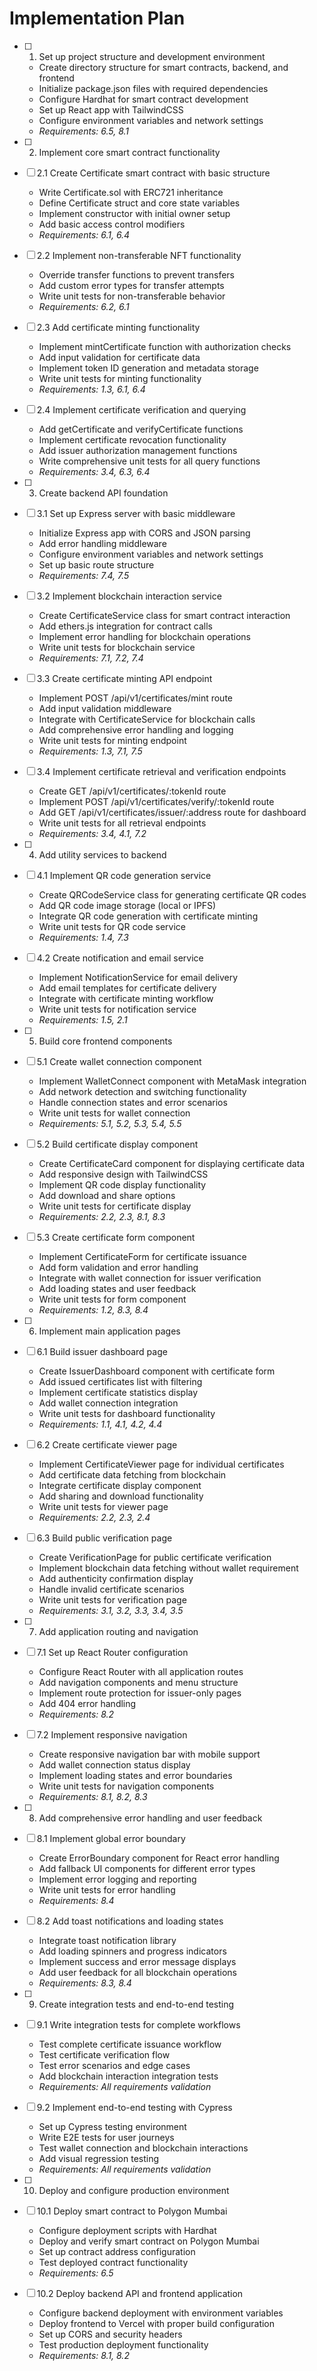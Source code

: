 # Implementation Plan

- [ ] 1. Set up project structure and development environment




  - Create directory structure for smart contracts, backend, and frontend
  - Initialize package.json files with required dependencies
  - Configure Hardhat for smart contract development
  - Set up React app with TailwindCSS
  - Configure environment variables and network settings
  - _Requirements: 6.5, 8.1_

- [ ] 2. Implement core smart contract functionality

- [ ] 2.1 Create Certificate smart contract with basic structure

  - Write Certificate.sol with ERC721 inheritance
  - Define Certificate struct and core state variables
  - Implement constructor with initial owner setup
  - Add basic access control modifiers
  - _Requirements: 6.1, 6.4_

- [ ] 2.2 Implement non-transferable NFT functionality

  - Override transfer functions to prevent transfers
  - Add custom error types for transfer attempts
  - Write unit tests for non-transferable behavior
  - _Requirements: 6.2, 6.1_

- [ ] 2.3 Add certificate minting functionality

  - Implement mintCertificate function with authorization checks
  - Add input validation for certificate data
  - Implement token ID generation and metadata storage
  - Write unit tests for minting functionality
  - _Requirements: 1.3, 6.1, 6.4_

- [ ] 2.4 Implement certificate verification and querying

  - Add getCertificate and verifyCertificate functions
  - Implement certificate revocation functionality
  - Add issuer authorization management functions
  - Write comprehensive unit tests for all query functions
  - _Requirements: 3.4, 6.3, 6.4_

- [ ] 3. Create backend API foundation

- [ ] 3.1 Set up Express server with basic middleware

  - Initialize Express app with CORS and JSON parsing
  - Add error handling middleware
  - Configure environment variables and network settings
  - Set up basic route structure
  - _Requirements: 7.4, 7.5_

- [ ] 3.2 Implement blockchain interaction service

  - Create CertificateService class for smart contract interaction
  - Add ethers.js integration for contract calls
  - Implement error handling for blockchain operations
  - Write unit tests for blockchain service
  - _Requirements: 7.1, 7.2, 7.4_

- [ ] 3.3 Create certificate minting API endpoint


  - Implement POST /api/v1/certificates/mint route
  - Add input validation middleware
  - Integrate with CertificateService for blockchain calls
  - Add comprehensive error handling and logging
  - Write unit tests for minting endpoint
  - _Requirements: 1.3, 7.1, 7.5_


- [ ] 3.4 Implement certificate retrieval and verification endpoints
  - Create GET /api/v1/certificates/:tokenId route
  - Implement POST /api/v1/certificates/verify/:tokenId route
  - Add GET /api/v1/certificates/issuer/:address route for dashboard
  - Write unit tests for all retrieval endpoints
  - _Requirements: 3.4, 4.1, 7.2_

- [ ] 4. Add utility services to backend


- [ ] 4.1 Implement QR code generation service
  - Create QRCodeService class for generating certificate QR codes
  - Add QR code image storage (local or IPFS)
  - Integrate QR code generation with certificate minting
  - Write unit tests for QR code service
  - _Requirements: 1.4, 7.3_


- [ ] 4.2 Create notification and email service
  - Implement NotificationService for email delivery
  - Add email templates for certificate delivery
  - Integrate with certificate minting workflow
  - Write unit tests for notification service
  - _Requirements: 1.5, 2.1_


- [ ] 5. Build core frontend components
- [ ] 5.1 Create wallet connection component

  - Implement WalletConnect component with MetaMask integration
  - Add network detection and switching functionality
  - Handle connection states and error scenarios
  - Write unit tests for wallet connection
  - _Requirements: 5.1, 5.2, 5.3, 5.4, 5.5_

- [ ] 5.2 Build certificate display component

  - Create CertificateCard component for displaying certificate data
  - Add responsive design with TailwindCSS
  - Implement QR code display functionality
  - Add download and share options
  - Write unit tests for certificate display
  - _Requirements: 2.2, 2.3, 8.1, 8.3_

- [ ] 5.3 Create certificate form component

  - Implement CertificateForm for certificate issuance
  - Add form validation and error handling
  - Integrate with wallet connection for issuer verification
  - Add loading states and user feedback
  - Write unit tests for form component
  - _Requirements: 1.2, 8.3, 8.4_

- [ ] 6. Implement main application pages

- [ ] 6.1 Build issuer dashboard page

  - Create IssuerDashboard component with certificate form
  - Add issued certificates list with filtering
  - Implement certificate statistics display
  - Add wallet connection integration
  - Write unit tests for dashboard functionality
  - _Requirements: 1.1, 4.1, 4.2, 4.4_

- [ ] 6.2 Create certificate viewer page

  - Implement CertificateViewer page for individual certificates
  - Add certificate data fetching from blockchain
  - Integrate certificate display component
  - Add sharing and download functionality
  - Write unit tests for viewer page
  - _Requirements: 2.2, 2.3, 2.4_

- [ ] 6.3 Build public verification page

  - Create VerificationPage for public certificate verification
  - Implement blockchain data fetching without wallet requirement
  - Add authenticity confirmation display
  - Handle invalid certificate scenarios
  - Write unit tests for verification page
  - _Requirements: 3.1, 3.2, 3.3, 3.4, 3.5_

- [ ] 7. Add application routing and navigation

- [ ] 7.1 Set up React Router configuration

  - Configure React Router with all application routes
  - Add navigation components and menu structure
  - Implement route protection for issuer-only pages
  - Add 404 error handling
  - _Requirements: 8.2_

- [ ] 7.2 Implement responsive navigation

  - Create responsive navigation bar with mobile support
  - Add wallet connection status display
  - Implement loading states and error boundaries
  - Write unit tests for navigation components
  - _Requirements: 8.1, 8.2, 8.3_



- [ ] 8. Add comprehensive error handling and user feedback
- [ ] 8.1 Implement global error boundary
  - Create ErrorBoundary component for React error handling
  - Add fallback UI components for different error types
  - Implement error logging and reporting
  - Write unit tests for error handling
  - _Requirements: 8.4_


- [ ] 8.2 Add toast notifications and loading states
  - Integrate toast notification library
  - Add loading spinners and progress indicators
  - Implement success and error message displays
  - Add user feedback for all blockchain operations
  - _Requirements: 8.3, 8.4_

- [ ] 9. Create integration tests and end-to-end testing


- [ ] 9.1 Write integration tests for complete workflows
  - Test complete certificate issuance workflow
  - Test certificate verification flow
  - Test error scenarios and edge cases
  - Add blockchain interaction integration tests
  - _Requirements: All requirements validation_

- [ ] 9.2 Implement end-to-end testing with Cypress

  - Set up Cypress testing environment
  - Write E2E tests for user journeys
  - Test wallet connection and blockchain interactions
  - Add visual regression testing
  - _Requirements: All requirements validation_

- [ ] 10. Deploy and configure production environment


- [ ] 10.1 Deploy smart contract to Polygon Mumbai
  - Configure deployment scripts with Hardhat
  - Deploy and verify smart contract on Polygon Mumbai
  - Set up contract address configuration
  - Test deployed contract functionality
  - _Requirements: 6.5_

- [ ] 10.2 Deploy backend API and frontend application

  - Configure backend deployment with environment variables
  - Deploy frontend to Vercel with proper build configuration
  - Set up CORS and security headers
  - Test production deployment functionality
  - _Requirements: 8.1, 8.2_
